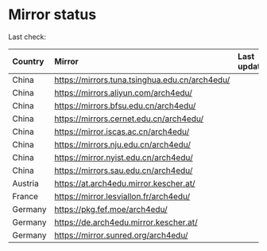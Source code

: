 <script src="./time.js"></script>
# Mirror status
Last check: <script type="text/javascript">localize(1712531911.489699);</script>

|Country|Mirror|Last update|
|:------|:-----|:----------|
|China|https://mirrors.tuna.tsinghua.edu.cn/arch4edu/|<script type="text/javascript">localize(1712514517);</script>|
|China|https://mirrors.aliyun.com/arch4edu/|<script type="text/javascript">localize(1712514517);</script>|
|China|https://mirrors.bfsu.edu.cn/arch4edu/|<script type="text/javascript">localize(1712514517);</script>|
|China|https://mirrors.cernet.edu.cn/arch4edu/|<script type="text/javascript">localize(1712514517);</script>|
|China|https://mirror.iscas.ac.cn/arch4edu/|<script type="text/javascript">localize(1712514517);</script>|
|China|https://mirrors.nju.edu.cn/arch4edu/|<script type="text/javascript">localize(1712428330);</script>|
|China|https://mirror.nyist.edu.cn/arch4edu/|<script type="text/javascript">localize(1712514517);</script>|
|China|https://mirrors.sau.edu.cn/arch4edu/|<script type="text/javascript">localize(1712514517);</script>|
|Austria|https://at.arch4edu.mirror.kescher.at/|<script type="text/javascript">localize(1712514517);</script>|
|France|https://mirror.lesviallon.fr/arch4edu/|<script type="text/javascript">localize(1712514517);</script>|
|Germany|https://pkg.fef.moe/arch4edu/|<script type="text/javascript">localize(1712514517);</script>|
|Germany|https://de.arch4edu.mirror.kescher.at/|<script type="text/javascript">localize(1712514517);</script>|
|Germany|https://mirror.sunred.org/arch4edu/|<script type="text/javascript">localize(1712514517);</script>|

<script src="./tablefilter/tablefilter.js"></script>
<script src="./table.js"></script>